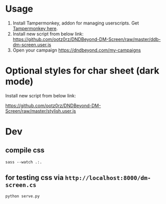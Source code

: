 # Usage

1. Install Tampermonkey, addon for managing userscripts. Get [Tampermonkey here](https://www.tampermonkey.net/).
2. Install new script from below link: https://github.com/ootz0rz/DNDBeyond-DM-Screen/raw/master/ddb-dm-screen.user.js
3. Open your campaign https://dndbeyond.com/my-campaigns 

# Optional styles for char sheet (dark mode)

<!-- https://userstyles.org/styles/227989/dnd-beyond-carm-sheet => https://github.com/ootz0rz/DNDBeyond-DM-Screen/blob/master/stylish.css -->
Install new script from below link: 

https://github.com/ootz0rz/DNDBeyond-DM-Screen/raw/master/stylish.user.js

# Dev

## compile css

`sass --watch .:.`

## for testing css via `http://localhost:8000/dm-screen.cs`

`python serve.py`